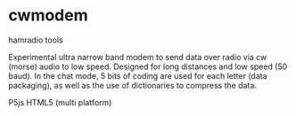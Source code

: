 # cwmodem
hamradio tools

Experimental ultra narrow band modem to send data over radio via cw (morse) audio to low speed.
Designed for long distances and low speed (50 baud).
In the chat mode, 5 bits of coding are used for each letter (data packaging), as well as the use of dictionaries to compress the data.

P5js HTML5 (multi platform)

